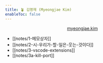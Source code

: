 ```yaml
---
title: 🪴 김명재 (Myeongjae Kim)
enableToc: false
---
```


<p style="text-align:center">
<a href="https://myeongjae.kim">myeongjae.kim</a>
</p>

- [[notes/1-메모상자]]
- [[notes/2-시-우리가-할-일은-웃는-것이다]]
- [[notes/3-vscode-extensions]]
- [[notes/3a-kill-port]]
